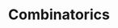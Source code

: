 ---
id: 9i5bsifdq4qcvgpbrmk0dc6
title: Combinatorics
desc: ''
updated: 1656451700623
created: 1656451682190
---